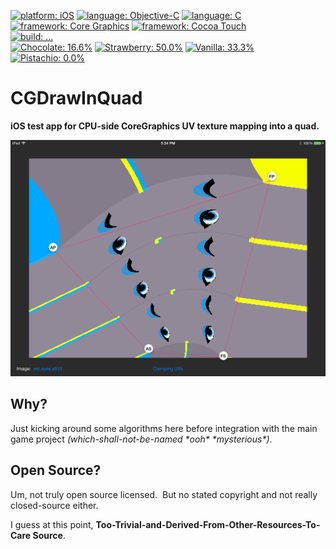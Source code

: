 [![platform: iOS](https://img.shields.io/badge/platform-iOS-orange.png)](https://www.apple.com/ios/)
[![language: Objective-C](https://img.shields.io/badge/language-Objective--C-orange.png)](http://en.wikipedia.org/wiki/Objective-C)
[![language: C](https://img.shields.io/badge/language-C-orange.png)](https://en.wikipedia.org/wiki/C_%28programming_language%29)
<br/>
[![framework: Core Graphics](https://img.shields.io/badge/framework-Core_Graphics-yellow.png)](http://en.wikipedia.org/wiki/Quartz_%28graphics_layer%29)
[![framework: Cocoa Touch](https://img.shields.io/badge/framework-Cocoa_Touch-yellow.png)](https://developer.apple.com/technologies/ios/cocoa-touch.html)
<br/>
[![build: …](https://travis-ci.org/vskids/CGDrawInQuad.png)](https://travis-ci.org/vskids/CGDrawInQuad)
<br/>
[![Chocolate: 16.6%](https://img.shields.io/badge/Chocolate-16.6%25-8b5945.png)](http://passthesushi.com/wp-content/uploads/2012/08/chocolate_ice_crem_0646.jpg)
[![Strawberry: 50.0%](https://img.shields.io/badge/Strawberry-50.0%25-c99b92.png)](https://mealbucket.com/images/tqd4TeO15d_U993BTT944U_2S.jpg)
[![Vanilla: 33.3%](https://img.shields.io/badge/Vanilla-33.3%25-feda98.png)](http://diplomatickitchen.files.wordpress.com/2012/02/ice-cream-mushroom-soufflees-icecream-064.jpg)
[![Pistachio: 0.0%](https://img.shields.io/badge/Pistachio-0.0%25-b1ce88.png)](http://www.liksicecream.com/wp-content/uploads/2010/08/Pistachio2.jpg)

# CGDrawInQuad

**iOS test app for CPU-side CoreGraphics UV texture mapping into a quad.**

![Screenshot](./README.screenshot.ipad-horizontal.png)


## Why?

Just kicking around some algorithms here before integration with the main game project _(which-shall-not-be-named \*ooh\* \*mysterious\*)_.


## Open Source?

Um, not truly open source licensed.  But no stated copyright and not really closed-source either.

I guess at this point, **Too-Trivial-and-Derived-From-Other-Resources-To-Care Source**.
